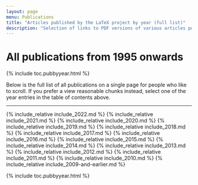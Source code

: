 ```yaml
---
layout: page
menu: Publications
title: "Articles published by the LaTeX project by year (full list)"
description: "Selection of links to PDF versions of various articles published by the LaTeX3 project and links to videos of their conference presentations."
---
```


# All publications from 1995 onwards

<div class="row">{% include toc.pubbyyear.html %}</div>

Below is the full list of all publications on a single page for people
who like to scroll. If you prefer a view reasonable chunks instead,
select one of the year entries in the table of contents above.



***

{% include_relative include_2022.md %}
{% include_relative include_2021.md %}
{% include_relative include_2020.md %}
{% include_relative include_2019.md %}
{% include_relative include_2018.md %}
{% include_relative include_2017.md %}
{% include_relative include_2016.md %}
{% include_relative include_2015.md %}
{% include_relative include_2014.md %}
{% include_relative include_2013.md %}
{% include_relative include_2012.md %}
{% include_relative include_2011.md %}
{% include_relative include_2010.md %}
{% include_relative include_2009-and-earlier.md %}

<div class="row">{% include toc.pubbyyear.html %}</div>
<div id="div_vgwpixel"></div>
